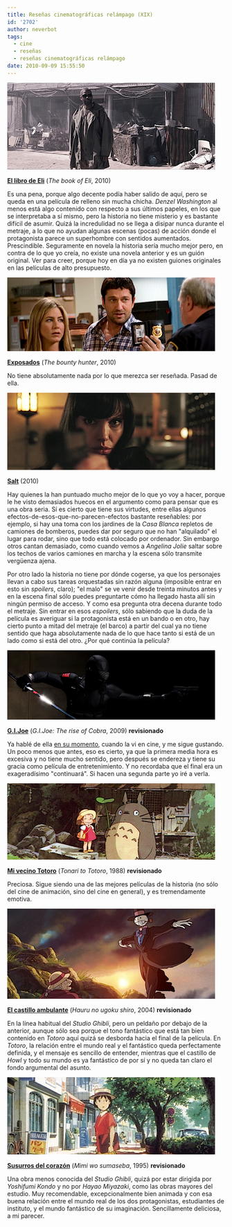 ```yaml
---
title: Reseñas cinematográficas relámpago (XIX)
id: '2702'
author: neverbot
tags:
  - cine
  - reseñas
  - reseñas cinematográficas relámpago
date: 2010-09-09 15:55:50
---
```


![book_of_eli.jpg](./resenas-cinematograficas-relampago-xix/book_of_eli.jpg)  

**[El libro de Eli](http://www.imdb.com/title/tt1037705/)** (_The book of Eli_, 2010)

Es una pena, porque algo decente podía haber salido de aquí, pero se queda en una película de relleno sin mucha chicha. _Denzel Washington_ al menos está algo contenido con respecto a sus últimos papeles, en los que se interpretaba a sí mismo, pero la historia no tiene misterio y es bastante difícil de asumir. Quizá la incredulidad no se llega a disipar nunca durante el metraje, a lo que no ayudan algunas escenas (pocas) de acción donde el protagonista parece un superhombre con sentidos aumentados. Prescindible. Seguramente en novela la historia sería mucho mejor pero, en contra de lo que yo creía, no existe una novela anterior y es un guión original. Ver para creer, porque hoy en día ya no existen guiones originales en las películas de alto presupuesto.

![exposados.png](./resenas-cinematograficas-relampago-xix/exposados.png)  

**[Exposados](http://www.imdb.com/title/tt1038919/)** (_The bounty hunter_, 2010)

No tiene absolutamente nada por lo que merezca ser reseñada. Pasad de ella.

![salt.png](./resenas-cinematograficas-relampago-xix/salt.png)  

**[Salt](http://www.imdb.com/title/tt0944835/)** (2010)

Hay quienes la han puntuado mucho mejor de lo que yo voy a hacer, porque le he visto demasiados huecos en el argumento como para pensar que es una obra seria. Sí es cierto que tiene sus virtudes, entre ellas algunos efectos-de-esos-que-no-parecen-efectos bastante reseñables: por ejemplo, si hay una toma con los jardines de la _Casa Blanca_ repletos de camiones de bomberos, puedes dar por seguro que no han "alquilado" el lugar para rodar, sino que todo está colocado por ordenador. Sin embargo otros cantan demasiado, como cuando vemos a _Angelina Jolie_ saltar sobre los techos de varios camiones en marcha y la escena sólo transmite vergüenza ajena.

Por otro lado la historia no tiene por dónde cogerse, ya que los personajes llevan a cabo sus tareas orquestadas sin razón alguna (imposible entrar en esto sin _spoilers_, claro); "el malo" se ve venir desde treinta minutos antes y en la escena final sólo puedes preguntarte cómo ha llegado hasta allí sin ningún permiso de acceso. Y como esa pregunta otra decena durante todo el metraje. Sin entrar en esos _espoilers_, sólo sabiendo que la duda de la película es averiguar si la protagonista está en un bando o en otro, hay cierto punto a mitad del metraje (el barco) a partir del cual ya no tiene sentido que haga absolutamente nada de lo que hace tanto si está de un lado como si está del otro. ¿Por qué continúa la película?

![gijoe.png](./resenas-cinematograficas-relampago-xix/gijoe.png)

**[G.I.Joe](http://www.imdb.com/title/tt1046173/)** (_G.I.Joe: The rise of Cobra_, 2009) **revisionado**

Ya hablé de ella [en su momento](/resenas-cinematograficas-relampago/), cuando la vi en cine, y me sigue gustando. Un poco menos que antes, eso es cierto, ya que la primera media hora es excesiva y no tiene mucho sentido, pero después se endereza y tiene su gracia como película de entretenimiento. Y no recordaba que el final era un exageradísimo "continuará". Si hacen una segunda parte yo iré a verla.

![totoro.png](./resenas-cinematograficas-relampago-xix/totoro.png)  

**[Mi vecino Totoro](http://www.imdb.com/title/tt0096283/)** (_Tonari to Totoro_, 1988) **revisionado**

Preciosa. Sigue siendo una de las mejores películas de la historia (no sólo del cine de animación, sino del cine en general), y es tremendamente emotiva.

![howl.png](./resenas-cinematograficas-relampago-xix/howl.png)  

**[El castillo ambulante](http://www.imdb.com/title/tt0347149/)** (_Hauru no ugoku shiro_, 2004) **revisionado**

En la línea habitual del _Studio Ghibli_, pero un peldaño por debajo de la anterior, aunque sólo sea porque el tono fantástico que está tan bien contenido en _Totoro_ aquí quizá se desborda hacia el final de la película. En _Totoro_, la relación entre el mundo real y el fantástico queda perfectamente definida, y el mensaje es sencillo de entender, mientras que el castillo de _Howl_ y todo su mundo es ya fantástico de por sí y no queda tan claro el fondo argumental del asunto.

![mimi_wo_sumaseba.png](./resenas-cinematograficas-relampago-xix/mimi_wo_sumaseba.png)  

**[Susurros del corazón](http://www.imdb.com/title/tt0113824/)** (_Mimi wo sumaseba_, 1995) **revisionado**

Una obra menos conocida del _Studio Ghibli_, quizá por estar dirigida por _Yoshifumi Kondo_ y no por _Hayao Miyazaki_, como las obras mayores del estudio. Muy recomendable, excepcionalmente bien animada y con esa buena relación entre el mundo real de los dos protagonistas, estudiantes de instituto, y el mundo fantástico de su imaginación. Sencillamente deliciosa, a mi parecer.

